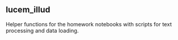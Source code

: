 ## lucem_illud

Helper functions for the homework notebooks with scripts for text processing and data loading.